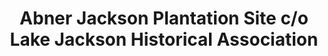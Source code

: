 ---
layout: repo
title: "Abner Jackson Plantation Site c/o Lake Jackson Historical Association"
id: 17029
permalink: repos/17029/
---